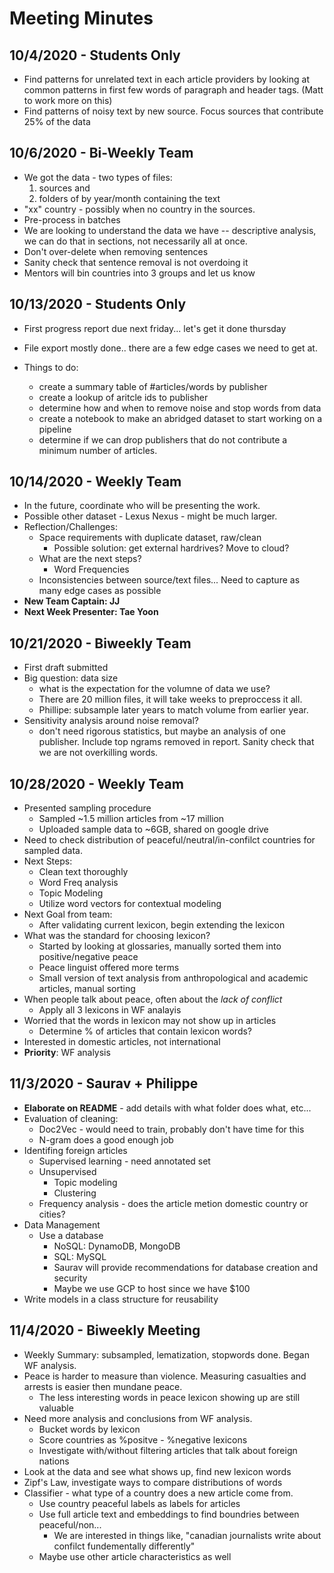 # Meeting Minutes

## 10/4/2020 - Students Only

- Find patterns for unrelated text in each article providers by looking at common patterns in first few words of paragraph and header tags. (Matt to work more on this)
- Find patterns of noisy text by new source. Focus sources that contribute 25% of the data

## 10/6/2020 - Bi-Weekly Team

- We got the data - two types of files:
  1. sources and
  2. folders of by year/month containing the text
- "xx" country - possibly when no country in the sources.
- Pre-process in batches
- We are looking to understand the data we have -- descriptive analysis, we can do that in sections, not necessarily all at once.
- Don't over-delete when removing sentences
- Sanity check that sentence removal is not overdoing it
- Mentors will bin countries into 3 groups and let us know

## 10/13/2020 - Students Only

- First progress report due next friday... let's get it done thursday
- File export mostly done.. there are a few edge cases we need to get at.

- Things to do:
  - create a summary table of #articles/words by publisher
  - create a lookup of aritcle ids to publisher
  - determine how and when to remove noise and stop words from data
  - create a notebook to make an abridged dataset to start working on a pipeline
  - determine if we can drop publishers that do not contribute a minimum number of articles.

## 10/14/2020 - Weekly Team

- In the future, coordinate who will be presenting the work.
- Possible other dataset - Lexus Nexus - might be much larger.
- Reflection/Challenges:
  - Space requirements with duplicate dataset, raw/clean
    - Possible solution: get external hardrives? Move to cloud?
  - What are the next steps?
    - Word Frequencies
  - Inconsistencies between source/text files... Need to capture as many edge cases as possible
- **New Team Captain: JJ**
- **Next Week Presenter: Tae Yoon**

## 10/21/2020 - Biweekly Team

- First draft submitted
- Big question: data size
  - what is the expectation for the volumne of data we use?
  - There are 20 million files, it will take weeks to preproccess it all.
  - Phillipe: subsample later years to match volume from earlier year.
- Sensitivity analysis around noise removal?
  - don't need rigorous statistics, but maybe an analysis of one publisher. Include top ngrams removed in report. Sanity check that we are not overkilling words.

## 10/28/2020 - Weekly Team

- Presented sampling procedure
  - Sampled ~1.5 million articles from ~17 million
  - Uploaded sample data to ~6GB, shared on google drive
- Need to check distribution of peaceful/neutral/in-confilct countries for sampled data.
- Next Steps:
  - Clean text thoroughly
  - Word Freq analysis
  - Topic Modeling
  - Utilize word vectors for contextual modeling
- Next Goal from team:
  - After validating current lexicon, begin extending the lexicon
- What was the standard for choosing lexicon?
  - Started by looking at glossaries, manually sorted them into positive/negative peace
  - Peace linguist offered more terms
  - Small version of text analysis from anthropological and academic articles, manual sorting
- When people talk about peace, often about the *lack of conflict*
  - Apply all 3 lexicons in WF analayis
- Worried that the words in lexicon may not show up in articles
  - Determine % of articles that contain lexicon words?
- Interested in domestic articles, not international
- **Priority**: WF analysis

## 11/3/2020 - Saurav + Philippe

- **Elaborate on README** - add details with what folder does what, etc...
- Evaluation of cleaning:
  - Doc2Vec - would need to train, probably don't have time for this
  - N-gram does a good enough job
- Identifing foreign articles
  - Supervised learning - need annotated set
  - Unsupervised
    - Topic modeling
    - Clustering
  - Frequency analysis - does the article metion domestic country or cities?
- Data Management
  - Use a database
    - NoSQL: DynamoDB, MongoDB
    - SQL: MySQL
    - Saurav will provide recommendations for database creation and security
    - Maybe we use GCP to host since we have $100
- Write models in a class structure for reusability

## 11/4/2020 - Biweekly Meeting

- Weekly Summary: subsampled, lematization, stopwords done. Began WF analysis.
- Peace is harder to measure than violence. Measuring casualties and arrests is easier then mundane peace.
  - The less interesting words in peace lexicon showing up are still valuable
- Need more analysis and conclusions from WF analysis.
  - Bucket words by lexicon
  - Score countries as %positve - %negative lexicons
  - Investigate with/without filtering articles that talk about foreign nations
- Look at the data and see what shows up, find new lexicon words
- Zipf's Law, investigate ways to compare distributions of words
- Classifier - what type of a country does a new article come from.
  - Use country peaceful labels as labels for articles
  - Use full article text and embeddings to find boundries between peaceful/non...
    - We are interested in things like, "canadian journalists write about confilct fundementally differently"
  - Maybe use other article characteristics as well

  